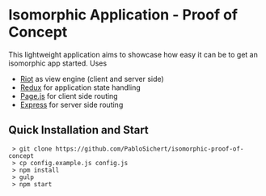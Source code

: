 # Isomorphic Application - Proof of Concept
This lightweight application aims to showcase how easy it can be to get an isomorphic app started.
Uses
- [Riot](http://riotjs.com/) as view engine (client and server side)
- [Redux](http://rackt.org/redux/) for application state handling
- [Page.js](https://visionmedia.github.io/page.js/) for client side routing
- [Express](http://expressjs.com/) for server side routing

## Quick Installation and Start
```
 > git clone https://github.com/PabloSichert/isomorphic-proof-of-concept
 > cp config.example.js config.js
 > npm install
 > gulp
 > npm start
```
